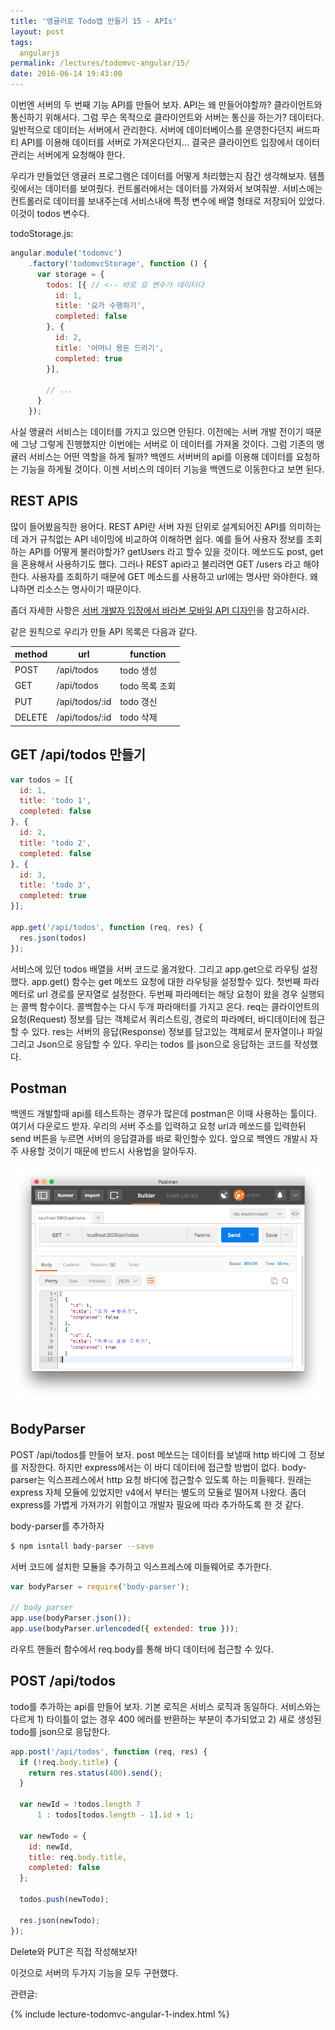 ```yaml
---
title: '앵귤러로 Todo앱 만들기 15 - APIs'
layout: post
tags:
  angularjs
permalink: /lectures/todomvc-angular/15/
date: 2016-06-14 19:43:00
---
```


이번엔 서버의 두 번째 기능 API를 만들어 보자.
API는 왜 만들어야할까?
클라이언트와 통신하기 위해서다.
그럼 무슨 목적으로 클라이언트와 서버는 통신을 하는가?
데이터다.
일반적으로 데이터는 서버에서 관리한다.
서버에 데이터베이스를 운영한다던지 써드파티 API를 이용해 데이터를 서버로 가져온다던지...
결국은 클라이언트 입장에서 데이터 관리는 서버에게 요청해야 한다.

우리가 만들었던 앵귤러 프로그램은 데이터를 어떻게 처리했는지 잠간 생각해보자.
템플릿에서는 데이터를 보여줬다.
컨트롤러에서는 데이터를 가져와서 보여줘싿.
서비스에는 컨트롤러로 데이터를 보내주는데 서비스내에 특정 변수에 배열 형태로 저장되어 있었다.
이것이 todos 변수다.

todoStorage.js:

```javascript
angular.module('todomvc')
    .factory('todomvcStorage', function () {
      var storage = {
        todos: [{ // <-- 바로 요 변수가 데이터다
          id: 1,
          title: '요가 수행하기',
          completed: false
        }, {
          id: 2,
          title: '어머니 용돈 드리기',
          completed: true
        }],

        // ...
      }
    });
```

사실 앵귤러 서비스는 데이터를 가지고 있으면 안된다.
이전에는 서버 개발 전이기 때문에 그냥 그렇게 진행했지만 이번에는 서버로 이 데이터를 가져올 것이다.
그럼 기존의 앵귤러 서비스는 어떤 역할을 하게 될까?
백엔드 서버버의 api를 이용해 데이터를 요청하는 기능을 하게될 것이다.
이젠 서비스의 데이터 기능을 백엔드로 이동한다고 보면 된다.

## REST APIS

많이 들어봤음직한 용어다.
REST API란 서버 자원 단위로 설계되어진 API를 의미하는데 과거 규칙없는 API 네이밍에 비교하여 이해하면 쉽다.
예를 들어 사용자 정보를 조회하는 API를 어떻게 불러야할가?
getUsers 라고 할수 있을 것이다. 메쏘드도 post, get을 혼용해서 사용하기도 했다.
그러나 REST api라고 불리려면 GET /users 라고 해야한다.
사용자를 조회하기 때문에 GET 메소드를 사용하고 url에는 명사만 와야한다.
왜냐하면 리소스는 명사이기 때문이다.

좀더 자세한 사항은 [서버 개발자 입장에서 바라본 모바일 API 디자인](/2016/03/29/mobile-rest-api.html)을 참고하시라.

같은 원칙으로 우리가 만들 API 목록은 다음과 같다.

method | url | function
-------|-----|---------
POST   | /api/todos | todo 생성
GET    | /api/todos | todo 목록 조회
PUT    | /api/todos/:id | todo 갱신
DELETE | /api/todos/:id | todo 삭제


## GET /api/todos 만들기

```javascript
var todos = [{
  id: 1,
  title: 'todo 1',
  completed: false
}, {
  id: 2,
  title: 'todo 2',
  completed: false
}, {
  id: 3,
  title: 'todo 3',
  completed: true
}];

app.get('/api/todos', function (req, res) {
  res.json(todos)
});
```

서비스에 있던 todos 배열을 서버 코드로 옮겨왔다.
그리고 app.get으로 라우팅 설정했다.
app.get() 함수는 get 메쏘드 요청에 대한 라우팅을 설정할수 있다.
첫번째 파라메터로 url 경로를 문자열로 설정한다.
두번째 파라메터는 해당 요청이 왔을 경우 실행되는 콜백 함수이다.
콜백함수는 다시 두개 파라매터를 가지고 온다.
req는 클라이언트의 요청(Request) 정보를 담는 객체로서 쿼리스트링, 경로의 파라메터, 바디데이터에 접근할 수 있다.
res는 서버의 응답(Response) 정보를 담고있는 객체로서 문자열이나 파일 그리고 Json으로 응답할 수 있다.
우리는 todos 를 json으로 응답하는 코드를 작성했다.

## Postman

백엔드 개발할때 api를 테스트하는 경우가 많은데 postman은 이때 사용하는 툴이다.
여기서 다운로드 받자.
우리의 서버 주소를 입력하고 요청 url과 메쏘드를 입력한뒤 send 버튼을 누르면 서버의 응답결과를 바로 확인할수 있다.
앞으로 백엔드 개발시 자주 사용할 것이기 때문에 반드시 사용법을 알아두자.

![](/assets/imgs/2016/lecture-todomvc-angular-15-result1.png)

## BodyParser

POST /api/todos를 만들어 보자.
post 메쏘드는 데이터를 보낼때 http 바디에 그 정보를 저장한다.
하지만 express에서는 이 바디 데이터에 접근할 방법이 없다.
body-parser는 익스프레스에서 http 요청 바디에 접근할수 있도록 하는 미들웨다.
원래는 express 자체 모듈에 있었지만  v4에서 부터는 별도의 모듈로 떨어져 나왔다.
좀더 express를 가볍게 가져가기 위함이고 개발자 필요에 따라 추가하도록 한 것 같다.

body-parser를 추가하자

```bash
$ npm isntall bady-parser --save
```

서버 코드에 설치한 모듈을 추가하고 익스프레스에 미들웨어로 추가한다.

```javascript
var bodyParser = require('body-parser');

// body parser
app.use(bodyParser.json());
app.use(bodyParser.urlencoded({ extended: true }));
```

라우트 핸들러 함수에서 req.body를 통해 바디 데이터에 접근할 수 있다.

## POST /api/todos

todo를 추가하는 api를 만들어 보자.
기본 로직은 서비스 로직과 동일하다.
서비스와는 다르게 1) 타이틀이 없는 경우 400 에러를 반환하는 부분이 추가되었고
2) 새로 생성된 todo를 json으로 응답한다.

```javascript
app.post('/api/todos', function (req, res) {
  if (!req.body.title) {
    return res.status(400).send();
  }

  var newId = !todos.length ?
      1 : todos[todos.length - 1].id + 1;

  var newTodo = {
    id: newId,
    title: req.body.title,
    completed: false
  };

  todos.push(newTodo);

  res.json(newTodo);
});
```

Delete와 PUT은 직접 작성해보자!

이것으로 서버의 두가지 기능을 모두 구현했다.


관련글:

{% include lecture-todomvc-angular-1-index.html %}
